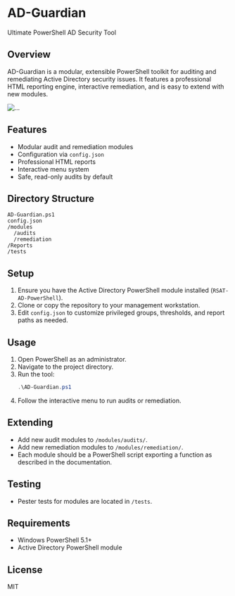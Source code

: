# AD-Guardian

Ultimate PowerShell AD Security Tool

## Overview
AD-Guardian is a modular, extensible PowerShell toolkit for auditing and remediating Active Directory security issues. It features a professional HTML reporting engine, interactive remediation, and is easy to extend with new modules.

![...](../assets/ad-guardian-script.png)


## Features
- Modular audit and remediation modules
- Configuration via `config.json`
- Professional HTML reports
- Interactive menu system
- Safe, read-only audits by default

## Directory Structure
```
AD-Guardian.ps1
config.json
/modules
  /audits
  /remediation
/Reports
/tests
```

## Setup
1. Ensure you have the Active Directory PowerShell module installed (`RSAT-AD-PowerShell`).
2. Clone or copy the repository to your management workstation.
3. Edit `config.json` to customize privileged groups, thresholds, and report paths as needed.

## Usage
1. Open PowerShell as an administrator.
2. Navigate to the project directory.
3. Run the tool:
   ```powershell
   .\AD-Guardian.ps1
   ```
4. Follow the interactive menu to run audits or remediation.

## Extending
- Add new audit modules to `/modules/audits/`.
- Add new remediation modules to `/modules/remediation/`.
- Each module should be a PowerShell script exporting a function as described in the documentation.

## Testing
- Pester tests for modules are located in `/tests`.

## Requirements
- Windows PowerShell 5.1+
- Active Directory PowerShell module

## License
MIT 
